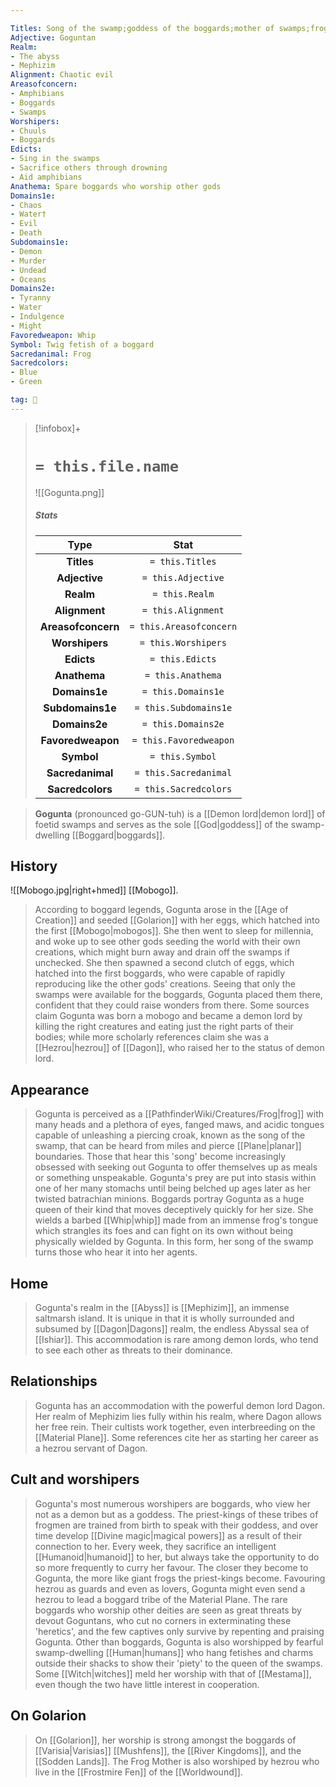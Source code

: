 ```yaml
---

Titles: Song of the swamp;goddess of the boggards;mother of swamps;frog mother
Adjective: Goguntan
Realm:
- The abyss
- Mephizim
Alignment: Chaotic evil
Areasofconcern:
- Amphibians
- Boggards
- Swamps
Worshipers:
- Chuuls
- Boggards
Edicts:
- Sing in the swamps
- Sacrifice others through drowning
- Aid amphibians
Anathema: Spare boggards who worship other gods
Domains1e:
- Chaos
- Water†
- Evil
- Death
Subdomains1e:
- Demon
- Murder
- Undead
- Oceans
Domains2e:
- Tyranny
- Water
- Indulgence
- Might
Favoredweapon: Whip
Symbol: Twig fetish of a boggard
Sacredanimal: Frog
Sacredcolors:
- Blue
- Green

tag: 🙏
---
```


> [!infobox]+
> #  `= this.file.name`
> ![[Gogunta.png]]
> ##### Stats
> Type | Stat |
> :---:|:---:|
> **Titles** | `= this.Titles` |
> **Adjective** | `= this.Adjective` |
> **Realm** | `= this.Realm` |
> **Alignment** | `= this.Alignment` |
> **Areasofconcern** | `= this.Areasofconcern` |
> **Worshipers** | `= this.Worshipers` |
> **Edicts** | `= this.Edicts` |
> **Anathema** | `= this.Anathema` |
> **Domains1e** | `= this.Domains1e` |
> **Subdomains1e** | `= this.Subdomains1e` |
> **Domains2e** | `= this.Domains2e` |
> **Favoredweapon** | `= this.Favoredweapon` |
> **Symbol** | `= this.Symbol` |
> **Sacredanimal** | `= this.Sacredanimal` |
> **Sacredcolors** | `= this.Sacredcolors` |



> **Gogunta** (pronounced go-GUN-tuh) is a [[Demon lord|demon lord]] of foetid swamps and serves as the sole [[God|goddess]] of the swamp-dwelling [[Boggard|boggards]].



## History

![[Mobogo.jpg|right+hmed]] 
 [[Mobogo]].
> According to boggard legends, Gogunta arose in the [[Age of Creation]] and seeded [[Golarion]] with her eggs, which hatched into the first [[Mobogo|mobogos]]. She then went to sleep for millennia, and woke up to see other gods seeding the world with their own creations, which might burn away and drain off the swamps if unchecked. She then spawned a second clutch of eggs, which hatched into the first boggards, who were capable of rapidly reproducing like the other gods' creations. Seeing that only the swamps were available for the boggards, Gogunta placed them there, confident that they could raise wonders from there.
> Some sources claim Gogunta was born a mobogo and became a demon lord by killing the right creatures and eating just the right parts of their bodies; while more scholarly references claim she was a [[Hezrou|hezrou]] of [[Dagon]], who raised her to the status of demon lord.


## Appearance

> Gogunta is perceived as a [[PathfinderWiki/Creatures/Frog|frog]] with many heads and a plethora of eyes, fanged maws, and acidic tongues capable of unleashing a piercing croak, known as the song of the swamp, that can be heard from miles and pierce [[Plane|planar]] boundaries. Those that hear this 'song' become increasingly obsessed with seeking out Gogunta to offer themselves up as meals or something unspeakable. Gogunta's prey are put into stasis within one of her many stomachs until being belched up ages later as her twisted batrachian minions.
> Boggards portray Gogunta as a huge queen of their kind that moves deceptively quickly for her size. She wields a barbed [[Whip|whip]] made from an immense frog's tongue which strangles its foes and can fight on its own without being physically wielded by Gogunta. In this form, her song of the swamp turns those who hear it into her agents.


## Home

> Gogunta's realm in the [[Abyss]] is [[Mephizim]], an immense saltmarsh island. It is unique in that it is wholly surrounded and subsumed by [[Dagon|Dagons]] realm, the endless Abyssal sea of [[Ishiar]]. This accommodation is rare among demon lords, who tend to see each other as threats to their dominance.


## Relationships

> Gogunta has an accommodation with the powerful demon lord Dagon. Her realm of Mephizim lies fully within his realm, where Dagon allows her free rein. Their cultists work together, even interbreeding on the [[Material Plane]]. Some references cite her as starting her career as a hezrou servant of Dagon.


## Cult and worshipers

> Gogunta's most numerous worshipers are boggards, who view her not as a demon but as a goddess. The priest-kings of these tribes of frogmen are trained from birth to speak with their goddess, and over time develop [[Divine magic|magical powers]] as a result of their connection to her. Every week, they sacrifice an intelligent [[Humanoid|humanoid]] to her, but always take the opportunity to do so more frequently to curry her favour. The closer they become to Gogunta, the more like giant frogs the priest-kings become. Favouring hezrou as guards and even as lovers, Gogunta might even send a hezrou to lead a boggard tribe of the Material Plane. The rare boggards who worship other deities are seen as great threats by devout Goguntans, who cut no corners in exterminating these 'heretics', and the few captives only survive by repenting and praising Gogunta.
> Other than boggards, Gogunta is also worshipped by fearful swamp-dwelling [[Human|humans]] who hang fetishes and charms outside their shacks to show their 'piety' to the queen of the swamps. Some [[Witch|witches]] meld her worship with that of [[Mestama]], even though the two have little interest in cooperation.


## On Golarion

> On [[Golarion]], her worship is strong amongst the boggards of [[Varisia|Varisias]] [[Mushfens]], the [[River Kingdoms]], and the [[Sodden Lands]]. The Frog Mother is also worshiped by hezrou who live in the [[Frostmire Fen]] of the [[Worldwound]].








